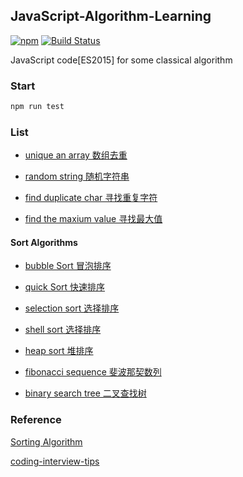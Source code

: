 ## JavaScript-Algorithm-Learning

[![npm](https://img.shields.io/npm/v/npm.svg?maxAge=2592000)]()
[![Build Status](https://travis-ci.org/JackPu/JavaScript-Algorithm-Learning.svg?branch=master)](https://travis-ci.org/JackPu/JavaScript-Algorithm-Learning)

JavaScript code[ES2015] for some classical algorithm

### Start

``` bash
npm run test
```

### List

+ [unique an array 数组去重]('https://github.com/JackPu/JavaScript-Algorithm-Learning/blob/master/code/unique.js')

+ [random string 随机字符串]('https://github.com/JackPu/JavaScript-Algorithm-Learning/blob/master/code/random-string.js')

+ [find duplicate char 寻找重复字符]('https://github.com/JackPu/JavaScript-Algorithm-Learning/blob/master/code/find-the-max-duplicate-chat.js')

+ [find the maxium value 寻找最大值]('https://github.com/JackPu/JavaScript-Algorithm-Learning/blob/master/code/find-max.js')

#### Sort Algorithms

+ [bubble Sort 冒泡排序]('https://github.com/JackPu/JavaScript-Algorithm-Learning/blob/master/code/bubble-sort.js')
+ [quick Sort 快速排序]('https://github.com/JackPu/JavaScript-Algorithm-Learning/blob/master/code/quick-sort.js')
+ [selection sort 选择排序]('https://github.com/JackPu/JavaScript-Algorithm-Learning/blob/master/code/bubble-sort.js')
+ [shell sort 选择排序]('https://github.com/JackPu/JavaScript-Algorithm-Learning/blob/master/code/shell-sort.js')
+ [heap sort 堆排序]('https://github.com/JackPu/JavaScript-Algorithm-Learning/blob/master/code/heap-sort.js')


+ [fibonacci sequence 斐波那契数列]('https://github.com/JackPu/JavaScript-Algorithm-Learning/blob/master/code/fibonacci-sequence-canvas.js')
+ [binary search tree 二叉查找树](https://github.com/JackPu/JavaScript-Algorithm-Learning/blob/master/code/binary-search-tree.js)

### Reference

[Sorting Algorithm](http://khan4019.github.io/front-end-Interview-Questions/sort.html)

[coding-interview-tips](https://www.interviewcake.com/article/javascript/coding-interview-tips)